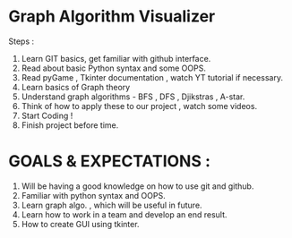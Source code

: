 # Graph Algorithm Visualizer

Steps :
1. Learn GIT basics, get familiar with github interface.
2. Read about basic Python syntax and some OOPS.
3. Read pyGame , Tkinter documentation , watch YT tutorial if necessary.
4. Learn basics of Graph theory
5. Understand graph algorithms - BFS , DFS , Djikstras , A-star.
6. Think of how to apply these to our project , watch some videos.
7. Start Coding !
8. Finish project before time.

# GOALS & EXPECTATIONS : 
1. Will be having a good knowledge on how to use git and github.
2. Familiar with python syntax and OOPS.
3. Learn graph algo. , which will be useful in future.
4. Learn how to work in a team and develop an end result.
5. How to create GUI using tkinter. 

